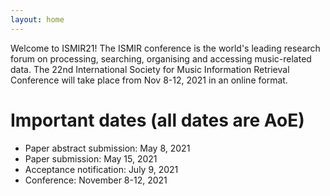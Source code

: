 ```yaml
---
layout: home
---
```



Welcome to ISMIR21! The ISMIR conference is the world's leading research forum on processing, searching, organising and accessing music-related data. The 22nd International Society for Music Information Retrieval Conference will take place from Nov 8-12, 2021 in an online format.


# Important dates (all dates are AoE)
- Paper abstract submission: May 8, 2021
- Paper submission: May 15, 2021
- Acceptance notification: July 9, 2021
- Conference: November 8-12, 2021
